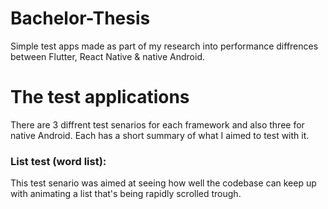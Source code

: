 # Bachelor-Thesis
Simple test apps made as part of my research into performance diffrences between Flutter, React Native &amp; native Android.

# The test applications
There are 3 diffrent test senarios for each framework and also three for native Android. Each has a short summary of what I aimed to test with it.

### List test (word list):
This test senario was aimed at seeing how well the codebase can keep up with animating a list that's being rapidly scrolled trough. 
